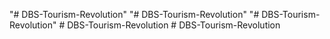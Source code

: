 "# DBS-Tourism-Revolution" 
"# DBS-Tourism-Revolution" 
"# DBS-Tourism-Revolution" 
#   D B S - T o u r i s m - R e v o l u t i o n  
 #   D B S - T o u r i s m - R e v o l u t i o n  
 